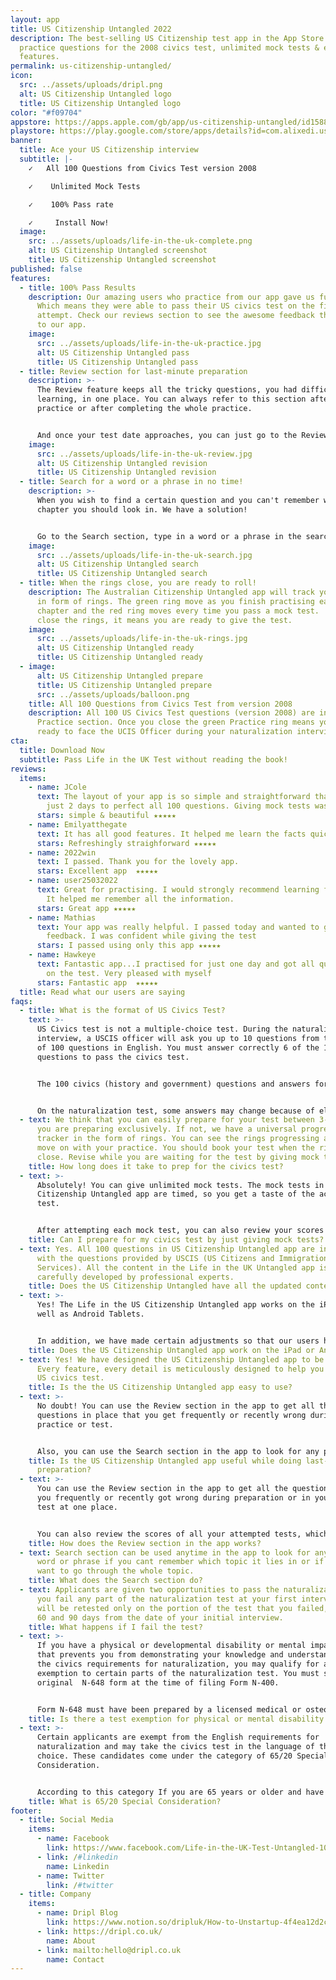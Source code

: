 ```yaml
---
layout: app
title: US Citizenship Untangled 2022
description: The best-selling US Citizenship test app in the App Store. All 100
  practice questions for the 2008 civics test, unlimited mock tests & exclusive
  features.
permalink: us-citizenship-untangled/
icon:
  src: ../assets/uploads/dripl.png
  alt: US Citizenship Untangled logo
  title: US Citizenship Untangled logo
color: "#f09704"
appstore: https://apps.apple.com/gb/app/us-citizenship-untangled/id1588277614?platform=iphone
playstore: https://play.google.com/store/apps/details?id=com.alixedi.uscis&hl=en_GB&gl=US
banner:
  title: Ace your US Citizenship interview
  subtitle: |-
    ✓   All 100 Questions from Civics Test version 2008

    ✓    Unlimited Mock Tests

    ✓    100% Pass rate

    ✓     Install Now!
  image:
    src: ../assets/uploads/life-in-the-uk-complete.png
    alt: US Citizenship Untangled screenshot
    title: US Citizenship Untangled screenshot
published: false
features:
  - title: 100% Pass Results
    description: Our amazing users who practice from our app gave us full marks.
      Which means they were able to pass their US civics test on the first
      attempt. Check our reviews section to see the awesome feedback they gave
      to our app.
    image:
      src: ../assets/uploads/life-in-the-uk-practice.jpg
      alt: US Citizenship Untangled pass
      title: US Citizenship Untangled pass
  - title: Review section for last-minute preparation
    description: >-
      The Review feature keeps all the tricky questions, you had difficulty
      learning, in one place. You can always refer to this section after every
      practice or after completing the whole practice.


      And once your test date approaches, you can just go to the Review section and go through the list of challenging questions that you frequently got wrong in the past and practice just those.
    image:
      src: ../assets/uploads/life-in-the-uk-review.jpg
      alt: US Citizenship Untangled revision
      title: US Citizenship Untangled revision
  - title: Search for a word or a phrase in no time!
    description: >-
      When you wish to find a certain question and you can't remember which
      chapter you should look in. We have a solution!


      Go to the Search section, type in a word or a phrase in the search bar and get a list of questions that matches your search.
    image:
      src: ../assets/uploads/life-in-the-uk-search.jpg
      alt: US Citizenship Untangled search
      title: US Citizenship Untangled search
  - title: When the rings close, you are ready to roll!
    description: The Australian Citizenship Untangled app will track your progress
      in form of rings. The green ring move as you finish practising each
      chapter and the red ring moves every time you pass a mock test.  Once you
      close the rings, it means you are ready to give the test.
    image:
      src: ../assets/uploads/life-in-the-uk-rings.jpg
      alt: US Citizenship Untangled ready
      title: US Citizenship Untangled ready
  - image:
      alt: US Citizenship Untangled prepare
      title: US Citizenship Untangled prepare
      src: ../assets/uploads/balloon.png
    title: All 100 Questions from Civics Test from version 2008
    description: All 100 US Civics Test questions (version 2008) are included in the
      Practice section. Once you close the green Practice ring means you are all
      ready to face the UCIS Officer during your naturalization interview
cta:
  title: Download Now
  subtitle: Pass Life in the UK Test without reading the book!
reviews:
  items:
    - name: JCole
      text: The layout of your app is so simple and straightforward that it took me
        just 2 days to perfect all 100 questions. Giving mock tests was fun too.
      stars: simple & beautiful ★★★★★
    - name: Emilyatthegate
      text: It has all good features. It helped me learn the facts quickly
      stars: Refreshingly straighforward ★★★★★
    - name: 2022win
      text: I passed. Thank you for the lovely app.
      stars: Excellent app  ★★★★★
    - name: user25032022
      text: Great for practising. I would strongly recommend learning from this app.
        It helped me remember all the information.
      stars: Great app ★★★★★
    - name: Mathias
      text: Your app was really helpful. I passed today and wanted to give you a good
        feedback. I was confident while giving the test
      stars: I passed using only this app ★★★★★
    - name: Hawkeye
      text: Fantastic app...I practised for just one day and got all questions correct
        on the test. Very pleased with myself
      stars: Fantastic app  ★★★★★
  title: Read what our users are saying
faqs:
  - title: What is the format of US Civics Test?
    text: >-
      US Civics test is not a multiple-choice test. During the naturalization
      interview, a USCIS officer will ask you up to 10 questions from the list
      of 100 questions in English. You must answer correctly 6 of the 10
      questions to pass the civics test.


      The 100 civics (history and government) questions and answers for the naturalization test are listed in our Practice section.


      On the naturalization test, some answers may change because of elections or appointments. As you study for the test, make sure that you know the most current answers to these questions.
  - text: We think that you can easily prepare for your test between 3-5 days, if
      you are preparing exclusively. If not, we have a universal progress
      tracker in the form of rings. You can see the rings progressing as you
      move on with your practice. You should book your test when the rings
      close. Revise while you are waiting for the test by giving mock tests.
    title: How long does it take to prep for the civics test?
  - text: >-
      Absolutely! You can give unlimited mock tests. The mock tests in US
      Citizenship Untangled app are timed, so you get a taste of the actual
      test.


      After attempting each mock test, you can also review your scores which will show you exactly which areas you need to work on.
    title: Can I prepare for my civics test by just giving mock tests?
  - text: Yes. All 100 questions in US Citizenship Untangled app are in accordance
      with the questions provided by USCIS (US Citizens and Immigration
      Services). All the content in the Life in the UK Untangled app is
      carefully developed by professional experts.
    title: Does the US Citizenship Untangled have all the updated content?
  - text: >-
      Yes! The Life in the US Citizenship Untangled app works on the iPad as
      well as Android Tablets.


      In addition, we have made certain adjustments so that our users have a pleasant experience with a larger screen.
    title: Does the US Citizenship Untangled app work on the iPad or Android Tablets?
  - text: Yes! We have designed the US Citizenship Untangled app to be easy to use.
      Every feature, every detail is meticulously designed to help you pass the
      US civics test.
    title: Is the the US Citizenship Untangled app easy to use?
  - text: >-
      No doubt! You can use the Review section in the app to get all the
      questions in place that you get frequently or recently wrong during
      practice or test.


      Also, you can use the Search section in the app to look for any particular word or phrase. This will show you the list of questions that include that particular word or phrase.
    title: Is the US Citizenship Untangled app useful while doing last-minute
      preparation?
  - text: >-
      You can use the Review section in the app to get all the questions that
      you frequently or recently got wrong during preparation or in your last
      test at one place.


      You can also review the scores of all your attempted tests, which will show you the areas you need to practise more.
    title: How does the Review section in the app works?
  - text: Search section can be used anytime in the app to look for any particular
      word or phrase if you cant remember which topic it lies in or if you don't
      want to go through the whole topic.
    title: What does the Search section do?
  - text: Applicants are given two opportunities to pass the naturalization test. If
      you fail any part of the naturalization test at your first interview, you
      will be retested only on the portion of the test that you failed, between
      60 and 90 days from the date of your initial interview.
    title: What happens if I fail the test?
  - text: >-
      If you have a physical or developmental disability or mental impairment
      that prevents you from demonstrating your knowledge and understanding of
      the civics requirements for naturalization, you may qualify for an
      exemption to certain parts of the naturalization test. You must submit an
      original  N-648 form at the time of filing Form N-400. 


      Form N-648 must have been prepared by a licensed medical or osteopathic doctor or licensed clinical psychologist less than six months prior to filing Form N-400.
    title: Is there a test exemption for physical or mental disability or impairment?
  - text: >-
      Certain applicants are exempt from the English requirements for
      naturalization and may take the civics test in the language of their
      choice. These candidates come under the category of 65/20 Special
      Consideration.


      According to this category If you are 65 years or older and have been a green card holder for 20 or more years, you only need to study the 20 designated test questions.
    title: What is 65/20 Special Consideration?
footer:
  - title: Social Media
    items:
      - name: Facebook
        link: https://www.facebook.com/Life-in-the-UK-Test-Untangled-105740674500039/?ref=py_c
      - link: /#linkedin
        name: Linkedin
      - name: Twitter
        link: /#twitter
  - title: Company
    items:
      - name: Dripl Blog
        link: https://www.notion.so/dripluk/How-to-Unstartup-4f4ea12d2c8b4e97be3fce5667a08d17
      - link: https://dripl.co.uk/
        name: About
      - link: mailto:hello@dripl.co.uk
        name: Contact
---
```

